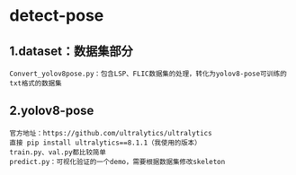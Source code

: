 # detect-pose
## 1.dataset：数据集部分  
    Convert_yolov8pose.py：包含LSP、FLIC数据集的处理，转化为yolov8-pose可训练的txt格式的数据集  
## 2.yolov8-pose  
    官方地址：https://github.com/ultralytics/ultralytics  
    直接 pip install ultralytics==8.1.1（我使用的版本）  
    train.py、val.py都比较简单  
    predict.py：可视化验证的一个demo，需要根据数据集修改skeleton  
    
